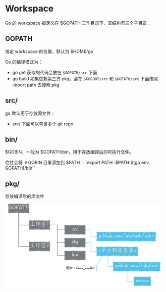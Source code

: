 # Workspace

Go 的 workspace 被定义在 $GOPATH 工作目录下，其结构有三个子目录：

## GOPATH

指定 workspace 的位置，默认为 $HOME/go

Go 的编译模式为：

- go get 获取的代码会放在 `$GOPATH/src` 下面
- go build 如果依赖第三方 pkg，会在 `$GOROOT/src` 和 `$GOPATH/src` 下面按照 import path 去搜索 pkg

## src/

go 默认用于存放源文件：

- src/ 下面可以包含多个 git repo

## bin/ 

$GOBIN，一般为 $GOPATH/bin，用于存放编译后的可执行文件。

往往会将 ￥GOBIN 目录添加到 $PATH：``export PATH=$PATH:$(go env GOPATH)/bin``

## pkg/

存放编译后的库文件

<img src="figures/2fdfb5620e072d864907870e61ae5f3c.png" alt="img" style="zoom:50%;" />